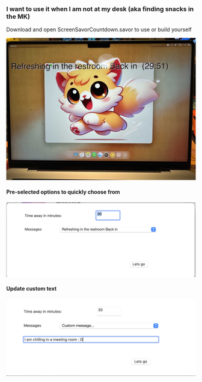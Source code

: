 ### I want to use it when I am not at my desk (aka finding snacks in the MK)

Download and open ScreenSavorCountdown.savor to use or build yourself

![Demo](/images/Demo.jpg)

#### Pre-selected options to quickly choose from
![config2](/images/config2.png)

#### Update custom text
![config1](/images/config1.png)

